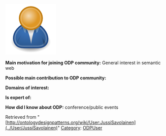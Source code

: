 [![Image:ODPUser.png](../images/a/a6/ODPUser.png)](../Image/ODPUser.png "Image:ODPUser.png")




  





__Main motivation for joining ODP community:__ General interest in semantic web


__Possible main contribution to ODP community:__


__Domains of interest:__


  



__Is expert of:__


  

__How did I know about ODP:__ conference/public events






Retrieved from "[http://ontologydesignpatterns.org/wiki/User:JussiSavolainen](../User/JussiSavolainen)"
 [Category](http://ontologydesignpatterns.org/wiki/Special:Categories "Special:Categories"): [ODPUser](../Category/ODPUser "Category:ODPUser")